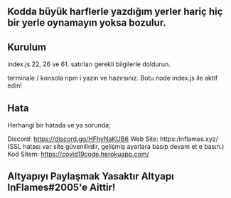 ## Kodda büyük harflerle yazdığım yerler hariç hiç bir yerle oynamayın yoksa bozulur.

## Kurulum

index.js 22, 26 ve 61.  satırları gerekli bilgilerle doldurun.

terminale / konsola npm i yazın ve hazırsınız. 
Botu node index.js ile aktif edin!

## Hata
Herhangi bir hatada ve ya sorunda;

Discord: https://discord.gg/HFhyNaKUB6
Web Site: https:/inflames.xyz/ (SSL hatası var site güvenilirdir, gelişmiş ayarlara basıp devam et e basın.)
Kod Sitem: https://covid19code.herokuapp.com/

## Altyapıyı Paylaşmak Yasaktır Altyapı InFlames#2005'e Aittir!